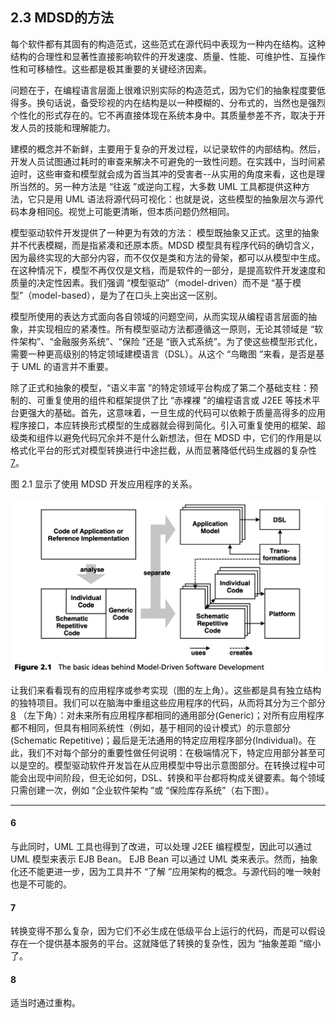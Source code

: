 ## 2.3 MDSD的方法
每个软件都有其固有的构造范式，这些范式在源代码中表现为一种内在结构。这种结构的合理性和显著性直接影响软件的开发速度、质量、性能、可维护性、互操作性和可移植性。这些都是极其重要的关键经济因素。

问题在于，在编程语言层面上很难识别实际的构造范式，因为它们的抽象程度要低得多。换句话说，备受珍视的内在结构是以一种模糊的、分布式的，当然也是强烈个性化的形式存在的。它不再直接体现在系统本身中。其质量参差不齐，取决于开发人员的技能和理解能力。

建模的概念并不新鲜，主要用于复杂的开发过程，以记录软件的内部结构。然后，开发人员试图通过耗时的审查来解决不可避免的一致性问题。在实践中，当时间紧迫时，这些审查和模型就会成为首当其冲的受害者--从实用的角度来看，这也是理所当然的。另一种方法是 “往返 ”或逆向工程，大多数 UML 工具都提供这种方法，它只是用 UML 语法将源代码可视化：也就是说，这些模型的抽象层次与源代码本身相同[6](#6)。视觉上可能更清晰，但本质问题仍然相同。

模型驱动软件开发提供了一种更为有效的方法： 模型既抽象又正式。这里的抽象并不代表模糊，而是指紧凑和还原本质。MDSD 模型具有程序代码的确切含义，因为最终实现的大部分内容，而不仅仅是类和方法的骨架，都可以从模型中生成。在这种情况下，模型不再仅仅是文档，而是软件的一部分，是提高软件开发速度和质量的决定性因素。我们强调 “模型驱动”（model-driven）而不是 “基于模型”（model-based），是为了在口头上突出这一区别。

模型所使用的表达方式面向各自领域的问题空间，从而实现从编程语言层面的抽象，并实现相应的紧凑性。所有模型驱动方法都遵循这一原则，无论其领域是 “软件架构”、“金融服务系统”、“保险 ”还是 “嵌入式系统”。为了使这些模型形式化，需要一种更高级别的特定领域建模语言（DSL）。从这个 “鸟瞰图 ”来看，是否是基于 UML 的语言并不重要。

除了正式和抽象的模型，“语义丰富 ”的特定领域平台构成了第二个基础支柱：预制的、可重复使用的组件和框架提供了比 “赤裸裸 ”的编程语言或 J2EE 等技术平台更强大的基础。首先，这意味着，一旦生成的代码可以依赖于质量高得多的应用程序接口，本应转换形式模型的生成器就会得到简化。引入可重复使用的框架、超级类和组件以避免代码冗余并不是什么新想法，但在 MDSD 中，它们的作用是以格式化平台的形式对模型转换进行中途拦截，从而显著降低代码生成器的复杂性[7](#7)。

图 2.1 显示了使用 MDSD 开发应用程序的关系。

![Figure 2.1](../img/f2.1.png)

让我们来看看现有的应用程序或参考实现（图的左上角）。这些都是具有独立结构的独特项目。我们可以在脑海中重组这些应用程序的代码，从而将其分为三个部分[8](#8) （左下角）：对未来所有应用程序都相同的通用部分(Generic)；对所有应用程序都不相同，但具有相同系统性（例如，基于相同的设计模式）的示意部分(Schematic Repetitive)；最后是无法通用的特定应用程序部分(Individual)。在此，我们不对每个部分的重要性做任何说明：在极端情况下，特定应用部分甚至可以是空的。模型驱动软件开发旨在从应用模型中导出示意图部分。在转换过程中可能会出现中间阶段，但无论如何，DSL、转换和平台都将构成关键要素。每个领域只需创建一次，例如 “企业软件架构 ”或 “保险库存系统”（右下图）。

---

#### 6
与此同时，UML 工具也得到了改进，可以处理 J2EE 编程模型，因此可以通过 UML 模型来表示 EJB Bean。
EJB Bean 可以通过 UML 类来表示。然而，抽象化还不能更进一步，因为工具并不 “了解 ”应用架构的概念。与源代码的唯一映射也是不可能的。

#### 7
转换变得不那么复杂，因为它们不必生成在低级平台上运行的代码，而是可以假设存在一个提供基本服务的平台。这就降低了转换的复杂性，因为 “抽象差距 ”缩小了。

#### 8
适当时通过重构。
